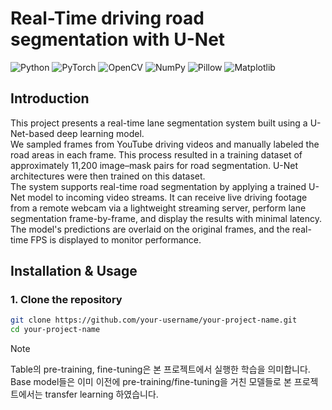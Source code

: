 # Real-Time driving road segmentation with U-Net

![Python](https://img.shields.io/badge/Python-3670A0?style=for-the-badge)
![PyTorch](https://img.shields.io/badge/PyTorch-EE4C2C?style=for-the-badge)
![OpenCV](https://img.shields.io/badge/OpenCV-5C3EE8?style=for-the-badge)
![NumPy](https://img.shields.io/badge/NumPy-013243?style=for-the-badge)
![Pillow](https://img.shields.io/badge/Pillow-CC66CC?style=for-the-badge)
![Matplotlib](https://img.shields.io/badge/Matplotlib-11557C?style=for-the-badge)

## Introduction
This project presents a real-time lane segmentation system built using a U-Net-based deep learning model.  
We sampled frames from YouTube driving videos and manually labeled the road areas in each frame. This process resulted in a training dataset of approximately 11,200 image–mask pairs for road segmentation. U-Net architectures were then trained on this dataset.  
The system supports real-time road segmentation by applying a trained U-Net model to incoming video streams. It can receive live driving footage from a remote webcam via a lightweight streaming server, perform lane segmentation frame-by-frame, and display the results with minimal latency. The model's predictions are overlaid on the original frames, and the real-time FPS is displayed to monitor performance.

## Installation & Usage
### 1. Clone the repository
```bash
git clone https://github.com/your-username/your-project-name.git
cd your-project-name
```





> [!Note]
> Table의 pre-training, fine-tuning은 본 프로젝트에서 실행한 학습을 의미합니다.  
> Base model들은 이미 이전에 pre-training/fine-tuning을 거친 모델들로 본 프로젝트에서는 transfer learning 하였습니다.

